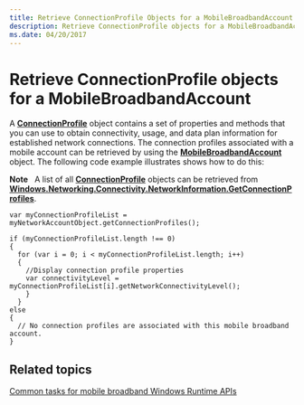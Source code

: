 ```yaml
---
title: Retrieve ConnectionProfile Objects for a MobileBroadbandAccount
description: Retrieve ConnectionProfile objects for a MobileBroadbandAccount
ms.date: 04/20/2017
---
```


# Retrieve ConnectionProfile objects for a MobileBroadbandAccount


A [**ConnectionProfile**](/uwp/api/Windows.Networking.Connectivity.ConnectionProfile) object contains a set of properties and methods that you can use to obtain connectivity, usage, and data plan information for established network connections. The connection profiles associated with a mobile account can be retrieved by using the [**MobileBroadbandAccount**](/uwp/api/Windows.Networking.NetworkOperators.MobileBroadbandAccount) object. The following code example illustrates shows how to do this:

**Note**  
A list of all [**ConnectionProfile**](/uwp/api/Windows.Networking.Connectivity.ConnectionProfile) objects can be retrieved from [**Windows.Networking.Connectivity.NetworkInformation.GetConnectionProfiles**](/uwp/api/Windows.Networking.Connectivity.NetworkInformation#Windows_Networking_Connectivity_NetworkInformation_GetConnectionProfiles).

 

``` syntax
var myConnectionProfileList = myNetworkAccountObject.getConnectionProfiles();

if (myConnectionProfileList.length !== 0)
{
  for (var i = 0; i < myConnectionProfileList.length; i++)
  {
    //Display connection profile properties
    var connectivityLevel = myConnectionProfileList[i].getNetworkConnectivityLevel();
    }
  }
else 
{
  // No connection profiles are associated with this mobile broadband account.
}
```

## <span id="related_topics"></span>Related topics


[Common tasks for mobile broadband Windows Runtime APIs](./create-a-mobilebroadbandaccount-object.md)

 

